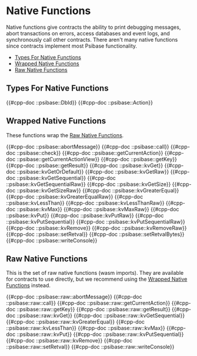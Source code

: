 # Native Functions

Native functions give contracts the ability to print debugging messages, abort transactions on errors, access databases and event logs, and synchronously call other contracts. There aren't many native functions since contracts implement most Psibase functionality.

- [Types For Native Functions](#types-for-native-functions)
- [Wrapped Native Functions](#wrapped-native-functions)
- [Raw Native Functions](#raw-native-functions)

## Types For Native Functions

{{#cpp-doc ::psibase::DbId}}
{{#cpp-doc ::psibase::Action}}

## Wrapped Native Functions

These functions wrap the [Raw Native Functions](#raw-native-functions).

{{#cpp-doc ::psibase::abortMessage}}
{{#cpp-doc ::psibase::call}}
{{#cpp-doc ::psibase::check}}
{{#cpp-doc ::psibase::getCurrentAction}}
{{#cpp-doc ::psibase::getCurrentActionView}}
{{#cpp-doc ::psibase::getKey}}
{{#cpp-doc ::psibase::getResult}}
{{#cpp-doc ::psibase::kvGet}}
{{#cpp-doc ::psibase::kvGetOrDefault}}
{{#cpp-doc ::psibase::kvGetRaw}}
{{#cpp-doc ::psibase::kvGetSequential}}
{{#cpp-doc ::psibase::kvGetSequentialRaw}}
{{#cpp-doc ::psibase::kvGetSize}}
{{#cpp-doc ::psibase::kvGetSizeRaw}}
{{#cpp-doc ::psibase::kvGreaterEqual}}
{{#cpp-doc ::psibase::kvGreaterEqualRaw}}
{{#cpp-doc ::psibase::kvLessThan}}
{{#cpp-doc ::psibase::kvLessThanRaw}}
{{#cpp-doc ::psibase::kvMax}}
{{#cpp-doc ::psibase::kvMaxRaw}}
{{#cpp-doc ::psibase::kvPut}}
{{#cpp-doc ::psibase::kvPutRaw}}
{{#cpp-doc ::psibase::kvPutSequential}}
{{#cpp-doc ::psibase::kvPutSequentialRaw}}
{{#cpp-doc ::psibase::kvRemove}}
{{#cpp-doc ::psibase::kvRemoveRaw}}
{{#cpp-doc ::psibase::setRetval}}
{{#cpp-doc ::psibase::setRetvalBytes}}
{{#cpp-doc ::psibase::writeConsole}}

## Raw Native Functions

This is the set of raw native functions (wasm imports). They are available for contracts to use directly, but we recommend using the [Wrapped Native Functions](#wrapped-native-functions) instead.

{{#cpp-doc ::psibase::raw::abortMessage}}
{{#cpp-doc ::psibase::raw::call}}
{{#cpp-doc ::psibase::raw::getCurrentAction}}
{{#cpp-doc ::psibase::raw::getKey}}
{{#cpp-doc ::psibase::raw::getResult}}
{{#cpp-doc ::psibase::raw::kvGet}}
{{#cpp-doc ::psibase::raw::kvGetSequential}}
{{#cpp-doc ::psibase::raw::kvGreaterEqual}}
{{#cpp-doc ::psibase::raw::kvLessThan}}
{{#cpp-doc ::psibase::raw::kvMax}}
{{#cpp-doc ::psibase::raw::kvPut}}
{{#cpp-doc ::psibase::raw::kvPutSequential}}
{{#cpp-doc ::psibase::raw::kvRemove}}
{{#cpp-doc ::psibase::raw::setRetval}}
{{#cpp-doc ::psibase::raw::writeConsole}}
